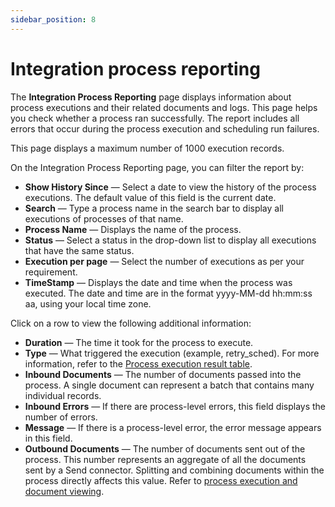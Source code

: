 ```yaml
---
sidebar_position: 8
---
```


# Integration process reporting

The **Integration Process Reporting** page displays information about process executions and their related documents and logs. This page helps you check whether a process ran successfully. The report includes all errors that occur during the process execution and scheduling run failures.

This page displays a maximum number of 1000 execution records.

On the Integration Process Reporting page, you can filter the report by:
* **Show History Since** — Select a date to view the history of the process executions. The default value of this field is the current date.
* **Search** — Type a process name in the search bar to display all executions of processes of that name.
* **Process Name** — Displays the name of the process.
* **Status** — Select a status in the drop-down list to display all executions that have the same status.
* **Execution per page** — Select the number of executions as per your requirement.
* **TimeStamp** — Displays the date and time when the process was executed. The date and time are in the format yyyy-MM-dd hh:mm:ss aa, using your local time zone.

Click on a row to view the following additional information:
* **Duration** — The time it took for the process to execute.
* **Type** — What triggered the execution (example, retry\_sched). For more information, refer to the [Process execution result table](/docs/Atomsphere/Integration/Integration%20management/r-atm-Process_execution_results_table_d31a4174-8f19-444b-9fcc-0bd1e4abfc32.md).
* **Inbound Documents** — The number of documents passed into the process. A single document can represent a batch that contains many individual records.
* **Inbound Errors** — If there are process-level errors, this field displays the number of errors.
* **Message** — If there is a process-level error, the error message appears in this field.
* **Outbound Documents** — The number of documents sent out of the process. This number represents an aggregate of all the documents sent by a Send connector. Splitting and combining documents within the process directly affects this value. Refer to [process execution and document viewing](/docs/Atomsphere/Integration/Integration%20management/c-atm-Process_execution_document_viewing_6f00f633-7472-4a85-8f37-c8e91042baa7.md).
